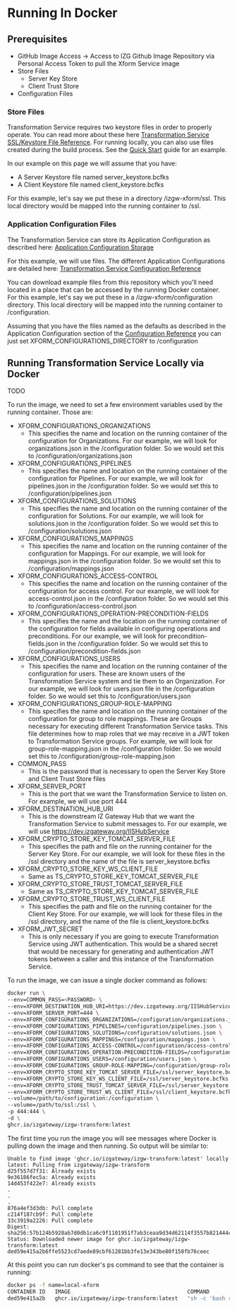 # Running In Docker

## Prerequisites

* GitHub Image Access &rarr; Access to IZG Github Image Repository via Personal Access Token to pull the Xform
  Service image
* Store Files
    * Server Key Store
    * Client Trust Store
* Configuration Files

### Store Files

Transformation Service requires two keystore files in order to properly operate. You can read more about these here [Transformation Service SSL/Keystore File Reference](./docs/KEYSTORE_FILES.md). For running locally, you can also use files created during the build process.  See the [Quick Start](./docs/QUICK_START.md) guide for an example.

In our example on this page we will assume that you have: 

- A Server Keystore file named server_keystore.bcfks
- A Client Keystore file named client_keystore.bcfks

For this example, let's say we put these in a directory /izgw-xform/ssl. This local directory would be mapped into the running container to /ssl.

### Application Configuration Files

The Transformation Service can store its Application Configuration as described here: [Application Configuration Storage](./docs/APPLICATION_CONFIGURATION_STORAGE.md)

For this example, we will use files. The different Application Configurations are detailed here: [Transformation Service Configuration Reference](./docs/CONFIGURATION_REFERENCE.md#application-configuration)

You can download example files from this repository which you'll need located in a place that can be accessed by the running Docker container. For this example, let's say we put these in a /izgw-xform/configuration directory. This local directory will be mapped into the running
container to /configuration.

Assuming that you have the files named as the defaults as described in the Application Configuration section of the [Configuration Reference](./CONFIGURATION_REFERENCE.md) you can just set XFORM_CONFIGURATIONS_DIRECTORY to /configuration

## Running Transformation Service Locally via Docker

TODO

To run the image, we need to set a few environment variables used by the running container. Those are:

* XFORM_CONFIGURATIONS_ORGANIZATIONS
    * This specifies the name and location on the running container of the configuration for Organizations. For our
       example, we will look for organizations.json in the /configuration folder. So we would set this to
      /configuration/organizations.json
* XFORM_CONFIGURATIONS_PIPELINES
    * This specifies the name and location on the running container of the configuration for Pipelines. For our example, 
      we will look for pipelines.json in the /configuration folder. So we would set this to
      /configuration/pipelines.json
* XFORM_CONFIGURATIONS_SOLUTIONS
    * This specifies the name and location on the running container of the configuration for Solutions. For our example, 
      we will look for solutions.json in the /configuration folder. So we would set this to
      /configuration/solutions.json
* XFORM_CONFIGURATIONS_MAPPINGS
    * This specifies the name and location on the running container of the configuration for Mappings. For our example, 
      we will look for mappings.json in the /configuration folder. So we would set this to
      /configuration/mappings.json
* XFORM_CONFIGURATIONS_ACCESS-CONTROL
    * This specifies the name and location on the running container of the configuration for access control. For our example, 
      we will look for access-control.json in the /configuration folder. So we would set this to
      /configuration/access-control.json
* XFORM_CONFIGURATIONS_OPERATION-PRECONDITION-FIELDS
    * This specifies the name and the location on the running container of the configuration for fields available in configuring operations and preconditions.  For our example, we will look for precondition-fields.json in the /configuration folder. So we would set this to /configuration/precondition-fields.json
* XFORM_CONFIGURATIONS_USERS
  * This specifies the name and location on the running container of the configuration for users.  These are known users of the Transformation Service system and tie them to an Organization.  For our example, we will look for users.json file in the /configuration folder. So we would set this to /configuration/users.json
* XFORM_CONFIGURATIONS_GROUP-ROLE-MAPPING
  * This specifies the name and location on the running container of the configuration for group to role mappings.  These are Groups necessary for executing different Transformation Service tasks.  This file determines how to map roles that we may receive in a JWT token to Transformation Service groups.  For example, we will look for group-role-mapping.json in the /configuration folder. So we would set this to /configuration/group-role-mapping.json
* COMMON_PASS
    * This is the password that is necessary to open the Server Key Store and Client Trust Store files
* XFORM_SERVER_PORT
    * This is the port that we want the Transformation Service to listen on. For example, we will use port 444
* XFORM_DESTINATION_HUB_URI
    * This is the downstream IZ Gateway Hub that we want the Transformation Service to submit messages to. For our
       example, we will use https://dev.izgateway.org/IISHubService
* XFORM_CRYPTO_STORE_KEY_TOMCAT_SERVER_FILE
    * This specifies the path and file on the running container for the Server Key Store.  For our example, we will look for these files in the /ssl directory and the name of the file is server_keystore.bcfks
* XFORM_CRYPTO_STORE_KEY_WS_CLIENT_FILE
  * Same as TS_CRYPTO_STORE_KEY_TOMCAT_SERVER_FILE
* XFORM_CRYPTO_STORE_TRUST_TOMCAT_SERVER_FILE
  * Same as TS_CRYPTO_STORE_KEY_TOMCAT_SERVER_FILE
* XFORM_CRYPTO_STORE_TRUST_WS_CLIENT_FILE
    * This specifies the path and file on the running container for the Client Key Store.  For our example, we will look for these files in the /ssl directory, and the name of the file is client_keystore.bcfks
* XFORM_JWT_SECRET
  * This is only necessary if you are going to execute Transformation Service using JWT authentication.  This would be a shared secret that would be necessary for generating and authentication JWT tokens between a caller and this instance of the Transformation Service.

To run the image, we can issue a single docker command as follows:

```bash
docker run \
--env=COMMON_PASS=<PASSWORD> \
--env=XFORM_DESTINATION_HUB_URI=https://dev.izgateway.org/IISHubService \
--env=XFORM_SERVER_PORT=444 \
--env=XFORM_CONFIGURATIONS_ORGANIZATIONS=/configuration/organizations.json \
--env=XFORM_CONFIGURATIONS_PIPELINES=/configuration/pipelines.json \
--env=XFORM_CONFIGURATIONS_SOLUTIONS=/configuration/solutions.json \
--env=XFORM_CONFIGURATIONS_MAPPINGS=/configuration/mappings.json \
--env=XFORM_CONFIGURATIONS_ACCESS-CONTROL=/configuration/access-control.json \
--env=XFORM_CONFIGURATIONS_OPERATION-PRECONDITION-FIELDS=/configuration/operation-precondition-fields.json \
--env=XFORM_CONFIGURATIONS_USERS=/configuration/users.json \
--env=XFORM_CONFIGURATIONS_GROUP-ROLE-MAPPING=/configuration/group-role-mapping.json \
--env=XFORM_CRYPTO_STORE_KEY_TOMCAT_SERVER_FILE=/ssl/server_keystore.bcfks \
--env=XFORM_CRYPTO_STORE_KEY_WS_CLIENT_FILE=/ssl/server_keystore.bcfks \
--env=XFORM_CRYPTO_STORE_TRUST_TOMCAT_SERVER_FILE=/ssl/server_keystore.bcfks \
--env=XFORM_CRYPTO_STORE_TRUST_WS_CLIENT_FILE=/ssl/client_keystore.bcfks \
--volume=/path/to/configuration:/configuration \
--volume=/path/to/ssl:/ssl \
-p 444:444 \
-d \
ghcr.io/izgateway/izgw-transform:latest
```

The first time you run the image you will see messages where Docker is pulling down the image and then running. So
output will be similar to:

```text
Unable to find image 'ghcr.io/izgateway/izgw-transform:latest' locally
latest: Pulling from izgateway/izgw-transform
d25f557d7f31: Already exists
9e36186fec5a: Already exists
14d453f422e7: Already exists
.
.
.
876a4ef3d3db: Pull complete
c214f187cb9f: Pull complete
33c3919a2226: Pull complete
Digest: sha256:57b124b5928ab7d0db1ca6c9f1101951f7ab3ceaa9d34d62114f3557b821444c
Status: Downloaded newer image for ghcr.io/izgateway/izgw-transform:latest
ded59e415a2b6ffe5523cd7aede89cbf61281bb3fe13e343be80f158fb76ceec
```

At this point you can run docker's ps command to see that the container is running:

```bash
docker ps -f name=local-xform
CONTAINER ID   IMAGE                                     COMMAND                  CREATED         STATUS         PORTS                                      NAMES
ded59e415a2b   ghcr.io/izgateway/izgw-transform:latest   "sh -c 'bash run.sh …"   2 minutes ago   Up 2 minutes   8000/tcp, 0.0.0.0:444->444/tcp, 9082/tcp   local-xform
```
